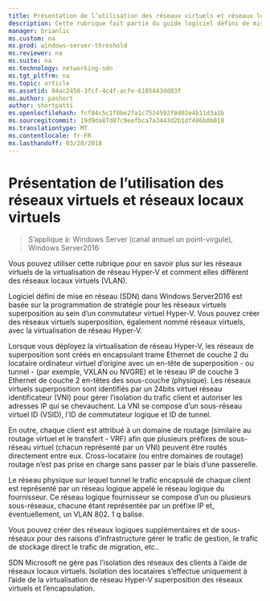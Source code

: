 ```yaml
---
title: Présentation de l’utilisation des réseaux virtuels et réseaux locaux virtuels
description: Cette rubrique fait partie du guide logiciel défini de mise en réseau sur la façon de gérer les charges de travail clientes et des réseaux virtuels dans Windows Server2016.
manager: brianlic
ms.custom: na
ms.prod: windows-server-threshold
ms.reviewer: na
ms.suite: na
ms.technology: networking-sdn
ms.tgt_pltfrm: na
ms.topic: article
ms.assetid: 84ac2458-3fcf-4c4f-acfe-6105443dd83f
ms.author: pashort
author: shortpatti
ms.openlocfilehash: fcf84c5c1f0be2fa1c7524592f8d02e4b11d3a2b
ms.sourcegitcommit: 19d9da87d87c9eefbca7a3443d2b1df486b0b010
ms.translationtype: MT
ms.contentlocale: fr-FR
ms.lasthandoff: 03/28/2018
---
```

# <a name="understanding-usage-of-virtual-networks-and-vlans"></a>Présentation de l’utilisation des réseaux virtuels et réseaux locaux virtuels

>S’applique à: Windows Server (canal annuel un point-virgule), Windows Server2016

Vous pouvez utiliser cette rubrique pour en savoir plus sur les réseaux virtuels de la virtualisation de réseau Hyper-V et comment elles diffèrent des réseaux locaux virtuels (VLAN).  
  
Logiciel défini de mise en réseau (SDN) dans Windows Server2016 est basée sur la programmation de stratégie pour les réseaux virtuels superposition au sein d’un commutateur virtuel Hyper-V. Vous pouvez créer des réseaux virtuels superposition, également nommé réseaux virtuels, avec la virtualisation de réseau Hyper-V.   
  
Lorsque vous déployez la virtualisation de réseau Hyper-V, les réseaux de superposition sont créés en encapsulant trame Ethernet de couche 2 du locataire ordinateur virtuel d’origine avec un en-tête de superposition - ou tunnel - (par exemple, VXLAN ou NVGRE) et le réseau IP de couche 3 Ethernet de couche 2 en-têtes des sous-couche (physique). Les réseaux virtuels superposition sont identifiés par un 24bits virtuel réseau identificateur (VNI) pour gérer l’isolation du trafic client et autoriser les adresses IP qui se chevauchent. La VNI se compose d’un sous-réseau virtuel ID (VSID), l’ID de commutateur logique et ID de tunnel.  
  
En outre, chaque client est attribué à un domaine de routage (similaire au routage virtuel et le transfert - VRF) afin que plusieurs préfixes de sous-réseau virtuel (chacun représenté par un VNI) peuvent être routés directement entre eux. Cross-locataire (ou entre domaines de routage) routage n’est pas prise en charge sans passer par le biais d’une passerelle.   
  
Le réseau physique sur lequel tunnel le trafic encapsulé de chaque client est représenté par un réseau logique appelé le réseau logique du fournisseur. Ce réseau logique fournisseur se compose d’un ou plusieurs sous-réseaux, chacune étant représentée par un préfixe IP et, éventuellement, un VLAN 802. 1 q balise.  
  
Vous pouvez créer des réseaux logiques supplémentaires et de sous-réseaux pour des raisons d’infrastructure gérer le trafic de gestion, le trafic de stockage direct le trafic de migration, etc..  
  
SDN Microsoft ne gère pas l’isolation des réseaux des clients à l’aide de réseaux locaux virtuels. Isolation des locataires s’effectue uniquement à l’aide de la virtualisation de réseau Hyper-V superposition des réseaux virtuels et l’encapsulation. 


